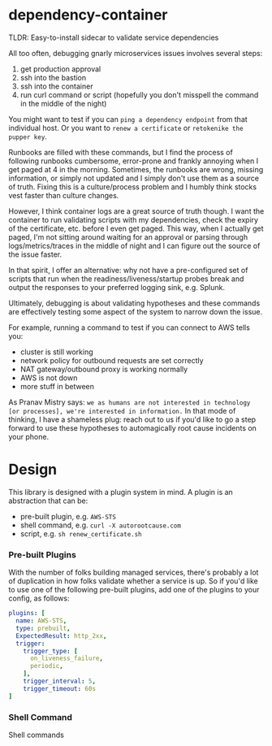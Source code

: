 # dependency-container
TLDR: Easy-to-install sidecar to validate service dependencies

All too often, debugging gnarly microservices issues involves several steps:
1. get production approval
2. ssh into the bastion  
3. ssh into the container
4. run curl command or script (hopefully you don't misspell the command in the middle of the night)

You might want to test if you can `ping a dependency endpoint` from that individual host. Or you want to `renew a certificate` or `retokenike the pupper key`.

Runbooks are filled with these commands, but I find the process of following runbooks cumbersome, error-prone and frankly annoying when I get paged at 4 in the morning. Sometimes, the runbooks are wrong, missing information, or simply not updated and I simply don't use them as a source of truth. Fixing this is a culture/process problem and I humbly think stocks vest faster than culture changes.

However, I think container logs are a great source of truth though. I want the container to run validating scripts with my dependencies, check the expiry of the certificate, etc. before I even get paged.
This way, when I actually get paged, I'm not sitting around waiting for an approval or parsing through logs/metrics/traces in the middle of night and I can figure out the source of the issue faster.

In that spirit, I offer an alternative: why not have a pre-configured set of scripts that run when the readiness/liveness/startup probes break and output the responses to your preferred logging sink, e.g. Splunk.

Ultimately, debugging is about validating hypotheses and these commands are effectively testing some aspect of the system to narrow down the issue.

For example, running a command to test if you can connect to AWS tells you:

- cluster is still working
- network policy for outbound requests are set correctly
- NAT gateway/outbound proxy is working normally
- AWS is not down
- more stuff in between

As Pranav Mistry says: `we as humans are not interested in technology [or processes], we're interested in information.`
In that mode of thinking, I have a shameless plug: reach out to us if you'd like to go a step forward to use these hypotheses to automagically root cause incidents on your phone.

# Design

This library is designed with a plugin system in mind. A plugin is an abstraction that can be:

- pre-built plugin, e.g. `AWS-STS`
- shell command, e.g. `curl -X autorootcause.com`
- script, e.g. `sh renew_certificate.sh`

### Pre-built Plugins

With the number of folks building managed services, there's probably a lot of duplication in how folks validate whether a service is up. So if you'd like to use one of the following pre-built plugins, add one of the plugins to your config, as follows:
```yaml
plugins: [
  name: AWS-STS,
  type: prebuilt,
  ExpectedResult: http_2xx,
  trigger:
    trigger_type: [
      on_liveness_failure,
      periodic,
    ],
    trigger_interval: 5,
    trigger_timeout: 60s
]
```

### Shell Command

Shell commands 


